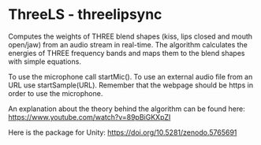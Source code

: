 # ThreeLS - threelipsync

Computes the weights of THREE blend shapes (kiss, lips closed and mouth open/jaw) from an audio stream in real-time. The algorithm calculates the energies of THREE frequency bands and maps them to the blend shapes with simple equations.

To use the microphone call startMic(). To use an external audio file from an URL use startSample(URL). Remember that the webpage should be https in order to use the microphone.

An explanation about the theory behind the algorithm can be found here:
https://www.youtube.com/watch?v=89pBiGKXpZI

Here is the package for Unity:
https://doi.org/10.5281/zenodo.5765691
